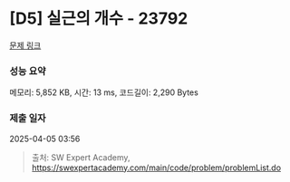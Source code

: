 # [D5] 실근의 개수 - 23792 

[문제 링크](https://swexpertacademy.com/main/code/problem/problemDetail.do?contestProbId=AZU2wezqkoXHBIRK) 

### 성능 요약

메모리: 5,852 KB, 시간: 13 ms, 코드길이: 2,290 Bytes

### 제출 일자

2025-04-05 03:56



> 출처: SW Expert Academy, https://swexpertacademy.com/main/code/problem/problemList.do